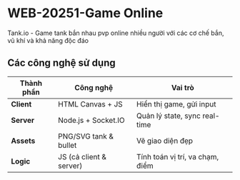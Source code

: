 # WEB-20251-Game Online
Tank.io - Game tank bắn nhau pvp online nhiều người với các cơ chế bắn, vũ khí và khả năng độc đáo

## Các công nghệ sử dụng

| Thành phần | Công nghệ               | Vai trò                         |
| ---------- | ----------------------- | ------------------------------- |
| **Client** | HTML Canvas + JS        | Hiển thị game, gửi input        |
| **Server** | Node.js + Socket.IO     | Quản lý state, sync real-time   |
| **Assets** | PNG/SVG tank & bullet   | Vẽ giao diện đẹp                |
| **Logic**  | JS (cả client & server) | Tính toán vị trí, va chạm, điểm |

